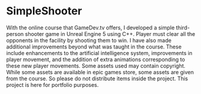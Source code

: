 # SimpleShooter
 With the online course that GameDev.tv offers, I developed a simple third-person shooter game in Unreal Engine 5 using C++. Player must clear all the opponents in the facility by shooting them to win. I have also made additional improvements beyond what was taught in the course. These include enhancements to the artificial intelligence system, improvements in player movement, and the addition of extra animations corresponding to these new player movements. Some assets used may contain copyright. While some assets are available in epic games store, some assets are given from the course. So please do not distribute items inside the project. This project is here for portfolio purposes.
